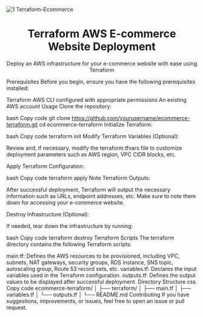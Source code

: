 ![1 Terraform-Ecommerce](https://github.com/JEgg96/awsprojects/assets/150167799/5c0c3b1d-a20a-4379-afa0-b5ee54c2f760)

<div align="center">
  <h1>Terraform AWS E-commerce Website Deployment</h1>
  <p>Deploy an AWS infrastructure for your e-commerce website with ease using Terraform</p>
</div>
Prerequisites
Before you begin, ensure you have the following prerequisites installed:

Terraform
AWS CLI configured with appropriate permissions
An existing AWS account
Usage
Clone the repository:

bash
Copy code
git clone https://github.com/yourusername/ecommerce-terraform.git
cd ecommerce-terraform
Initialize Terraform:

bash
Copy code
terraform init
Modify Terraform Variables (Optional):

Review and, if necessary, modify the terraform.tfvars file to customize deployment parameters such as AWS region, VPC CIDR blocks, etc.

Apply Terraform Configuration:

bash
Copy code
terraform apply
Note Terraform Outputs:

After successful deployment, Terraform will output the necessary information such as URLs, endpoint addresses, etc. Make sure to note them down for accessing your e-commerce website.

Destroy Infrastructure (Optional):

If needed, tear down the infrastructure by running:

bash
Copy code
terraform destroy
Terraform Scripts
The terraform directory contains the following Terraform scripts:

main.tf: Defines the AWS resources to be provisioned, including VPC, subnets, NAT gateways, security groups, RDS instance, SNS topic, autoscaling group, Route 53 record sets, etc.
variables.tf: Declares the input variables used in the Terraform configuration.
outputs.tf: Defines the output values to be displayed after successful deployment.
Directory Structure
css
Copy code
ecommerce-terraform/
│
├── terraform/
│   ├── main.tf
│   ├── variables.tf
│   └── outputs.tf
│
└── README.md
Contributing
If you have suggestions, improvements, or issues, feel free to open an issue or pull request.
